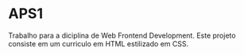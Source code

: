# APS1
Trabalho para a diciplina de Web Frontend Development.
Este projeto consiste em um curriculo  em HTML estilizado em CSS.

